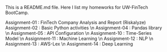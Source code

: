 This is a README.md file.
Here I list my homeworks for UW-FinTech BootCamp.

Assignment-01 : FinTech Company Analysis and Report (Riskalyze)  <br />
Assignment-02 : Basic Python activities \n
Assignment-04 : Pandas library \n
Assignment-05 : API Configuration \n
Assignment-10 : Time-Series Model \n
Assignment-11 : Machine Learning \n
Assignment-12 : NLP \n
Assignment-13 : AWS-Lex \n
Assignment-14 : Deep Learning
